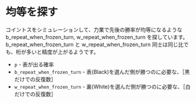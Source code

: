 # 均等を探す

コイントスをシミュレーションして、力業で先後の勝率が均等になるような b_repeat_when_frozen_turn, w_repeat_when_frozen_turn を探しています。  
b_repeat_when_frozen_turn と w_repeat_when_frozen_turn 同士は同じ比でも、桁が多いと精度が上がるようです。  

* `p` - 表が出る確率
* `b_repeat_when_frozen_turn` - 表(Black)を選んだ側が勝つのに必要な、［黒だけでの反復数］
* `w_repeat_when_frozen_turn` - 裏(White)を選んだ側が勝つのに必要な、［白だけでの反復数］
